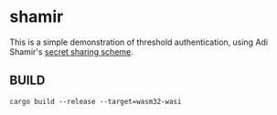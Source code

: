 # shamir

This is a simple demonstration of threshold authentication, using Adi Shamir's [secret sharing scheme](http://web.mit.edu/6.857/OldStuff/Fall03/ref/Shamir-HowToShareASecret.pdf).

## BUILD

```
cargo build --release --target=wasm32-wasi
```
